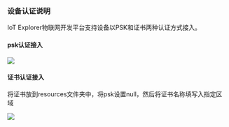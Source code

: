 ### 设备认证说明

IoT Explorer物联网开发平台支持设备以PSK和证书两种认证方式接入。

#### psk认证接入

![](https://main.qcloudimg.com/raw/ae2c79d772f9ee42d402096c2504cd52.jpg)

#### 证书认证接入

将证书放到resources文件夹中，将psk设置null，然后将证书名称填写入指定区域

![](https://main.qcloudimg.com/raw/dcabb9b9594bf46feca100f2000c634b.jpg)